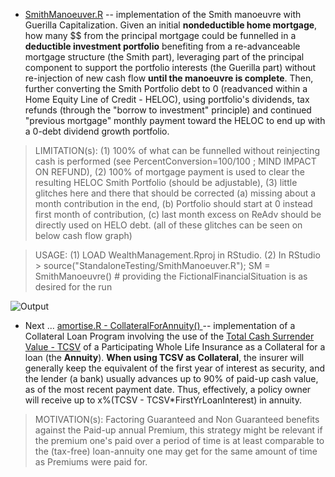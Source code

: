* [SmithManoeuver.R](https://github.com/florentchandelier/WealthManagement/blob/master/StandaloneTesting/SmithManoeuver.R) -- implementation of the Smith manoeuvre with Guerilla Capitalization. Given an initial **nondeductible 
home mortgage**, how many $$ from the principal mortgage could be funnelled in a **deductible investment portfolio** benefiting from a re-advanceable mortgage structure (the Smith part), leveraging part of the principal component 
to support the portfolio interests (the Guerilla part) without re-injection of new cash flow **until the manoeuvre is complete**. Then, further converting the Smith Portfolio debt to 0 
(readvanced within a Home Equity Line of Credit - HELOC), using portfolio's dividends, tax refunds (through the "borrow to investment" principle) and continued "previous mortgage" 
monthly payment toward the HELOC to end up with a 0-debt dividend growth portfolio.

> LIMITATION(s): (1) 100% of what can be funnelled without reinjecting cash is performed (see PercentConversion=100/100 ; MIND IMPACT ON REFUND), (2) 100% of mortgage payment is used to clear
the resulting HELOC Smith Portfolio (should be adjustable), (3) little glitches here and there that should be corrected (a) missing about a month contribution in the end, 
(b) Portfolio should start at 0 instead first month of contribution, (c) last month excess on ReAdv should be directly used on HELO debt. 
(all of these glitches can be seen on below cash flow graph)

> USAGE: (1) LOAD WealthManagement.Rproj in RStudio. (2) In RStudio > source("StandaloneTesting/SmithManoeuver.R"); SM = SmithManoeuvre() # providing the FictionalFinancialSituation is as desired for the run

![Output](https://github.com/florentchandelier/WealthManagement/blob/master/StandaloneTesting/Images/SmithManoeuver.png?raw=true)


* Next ... [amortise.R - CollateralForAnnuity() ](amortise.R) -- implementation of a Collateral Loan Program involving the use of the [Total Cash Surrender Value - TCSV](http://en.wikipedia.org/wiki/Cash_surrender_value) of a 
Participating Whole Life Insurance as a Collateral for a loan (the **Annuity**). **When using TCSV as Collateral**, the insurer will generally keep the equivalent of the first year of interest as security, and the lender 
(a bank) usually advances up to 90% of paid-up cash value, as of the most recent payment date. Thus, effectively, a policy owner will receive up to x%(TCSV - TCSV*FirstYrLoanInterest) in annuity.

> MOTIVATION(s): Factoring Guaranteed and Non Guaranteed benefits against the Paid-up annual Premium, this strategy might be relevant if the premium one's paid over a period of time is at least comparable to the (tax-free) loan-annuity 
one may get for the same amount of time as Premiums were paid for.
